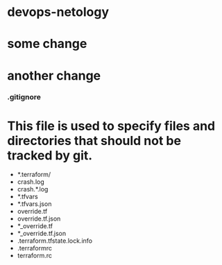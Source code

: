 # devops-netology
# some change
# another change

### .gitignore
# This file is used to specify files and directories that should not be tracked by git.
* *.terraform/
* crash.log
* crash.*.log
* *.tfvars
* *.tfvars.json
* override.tf
* override.tf.json
* *_override.tf
* *_override.tf.json
* .terraform.tfstate.lock.info
* .terraformrc
* terraform.rc
